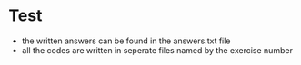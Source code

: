 # Test

- the written answers can be found in the answers.txt file
- all the codes are written in seperate files named by the exercise number
